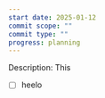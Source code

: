 ```yaml
---
start date: 2025-01-12
commit scope: ""
commit type: ""
progress: planning
---
```

Description: 
	This 

- [ ] heelo